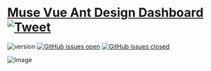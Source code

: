 # [Muse Vue Ant Design Dashboard](http://demos.creative-tim.com/muse-vue-ant-design-dashboard?ref=readme-sud) [![Tweet](https://img.shields.io/twitter/url/http/shields.io.svg?style=social&logo=twitter)](https://twitter.com/intent/tweet?url=https://www.creative-tim.com/product/muse-vue-ant-design-dashboard&text=Check%20Muse%20Vue%20Ant%20Design%20made%20by%20@CreativeTim%20#webdesign%20#dashboard%20#antdesign%20#vue%20https://www.creative-tim.com/product/muse-vue-ant-design-dashboard)

![version](https://img.shields.io/badge/version-1.0.0-blue.svg) [![GitHub issues open](https://img.shields.io/github/issues/creativetimofficial/muse-vue-ant-design-dashboard.svg)](https://github.com/creativetimofficial/muse-vue-ant-design-dashboard/issues?q=is%3Aopen+is%3Aissue) [![GitHub issues closed](https://img.shields.io/github/issues-closed-raw/creativetimofficial/muse-vue-ant-design-dashboard.svg)](https://github.com/creativetimofficial/muse-vue-ant-design-dashboard/issues?q=is%3Aissue+is%3Aclosed)

![Image](https://s3.amazonaws.com/creativetim_bucket/products/494/original/opt_md_ant_thumbnail.jpg)

